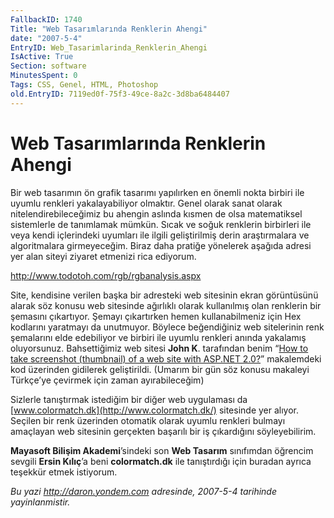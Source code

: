 ```yaml
---
FallbackID: 1740
Title: "Web Tasarımlarında Renklerin Ahengi"
date: "2007-5-4"
EntryID: Web_Tasarimlarinda_Renklerin_Ahengi
IsActive: True
Section: software
MinutesSpent: 0
Tags: CSS, Genel, HTML, Photoshop
old.EntryID: 7119ed0f-75f3-49ce-8a2c-3d8ba6484407
---
```

# Web Tasarımlarında Renklerin Ahengi
Bir web tasarımın ön grafik tasarımı yapılırken en önemli nokta birbiri
ile uyumlu renkleri yakalayabiliyor olmaktır. Genel olarak sanat olarak
nitelendirebileceğimiz bu ahengin aslında kısmen de olsa matematiksel
sistemlerle de tanımlamak mümkün. Sıcak ve soğuk renklerin birbirleri
ile veya kendi içlerindeki uyumları ile ilgili geliştirilmiş derin
araştırmalara ve algoritmalara girmeyeceğim. Biraz daha pratiğe
yönelerek aşağıda adresi yer alan siteyi ziyaret etmenizi rica ediyorum.

<http://www.todotoh.com/rgb/rgbanalysis.aspx>

Site, kendisine verilen başka bir adresteki web sitesinin ekran
görüntüsünü alarak söz konusu web sitesinde ağırlıklı olarak kullanılmış
olan renklerin bir şemasını çıkartıyor. Şemayı çıkartırken hemen
kullanabilmeniz için Hex kodlarını yaratmayı da unutmuyor. Böylece
beğendiğiniz web sitelerinin renk şemalarını elde edebiliyor ve birbiri
ile uyumlu renkleri anında yakalamış oluyorsunuz. Bahsettiğimiz web
sitesi **John K**. tarafından benim “[How to take screenshot (thumbnail)
of a web site with ASP.NET
2.0?](http://daron.yondem.com/en/post/ebff529c-3bd8-446d-80fd-58463cfc44fd)”
makalemdeki kod üzerinden gidilerek geliştirildi. (Umarım bir gün söz
konusu makaleyi Türkçe’ye çevirmek için zaman ayırabileceğim)

Sizlerle tanıştırmak istediğim bir diğer web uygulaması da
[www.colormatch.dk](http://www.colormatch.dk/) sitesinde yer alıyor.
Seçilen bir renk üzerinden otomatik olarak uyumlu renkleri bulmayı
amaçlayan web sitesinin gerçekten başarılı bir iş çıkardığını
söyleyebilirim.

**Mayasoft Bilişim Akademi**’sindeki son **Web Tasarım** sınıfımdan
öğrencim sevgili **Ersin Kılıç**’a beni **colormatch.dk** ile
tanıştırdığı için buradan ayrıca teşekkür etmek istiyorum.



*Bu yazi http://daron.yondem.com adresinde, 2007-5-4 tarihinde yayinlanmistir.*
